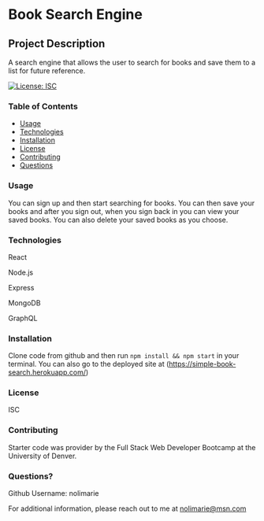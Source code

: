 # Book Search Engine

## Project Description
A search engine that allows the user to search for books and save them to a list for future reference.

[![License: ISC](https://img.shields.io/badge/License-ISC-blue.svg)](undefined)

### Table of Contents
* [Usage](#usage)
* [Technologies](#tech)
* [Installation](#installation)
* [License](#license)
* [Contributing](#contributing)
* [Questions](#questions)

### Usage
You can sign up and then start searching for books. You can then save your books and after you sign out, when you sign back in you can view your saved books. You can also delete your saved books as you choose.

### Technologies
React 

Node.js 

Express 

MongoDB 

GraphQL

### Installation
Clone code from github and then run ` npm install && npm start ` in your terminal. You can also go to the deployed site at (<https://simple-book-search.herokuapp.com/>)

### License
ISC

### Contributing
Starter code was provider by the Full Stack Web Developer Bootcamp at the University of Denver.

### Questions?
Github Username: nolimarie

For additional information, please reach out to me at nolimarie@msn.com
